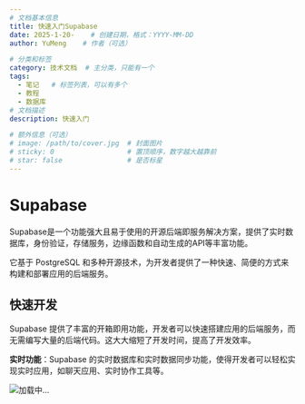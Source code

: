 ```yaml
---
# 文档基本信息
title: 快速入门Supabase
date: 2025-1-20-    # 创建日期，格式：YYYY-MM-DD
author: YuMeng    # 作者（可选）

# 分类和标签
category: 技术文档  # 主分类，只能有一个
tags: 
  - 笔记   # 标签列表，可以有多个
  - 教程   
  - 数据库
# 文档描述
description: 快速入门

# 额外信息（可选）
# image: /path/to/cover.jpg  # 封面图片
# sticky: 0                  # 置顶顺序，数字越大越靠前
# star: false                # 是否标星
---
```




# Supabase

Supabase是一个功能强大且易于使用的开源后端即服务解决方案，提供了实时数据库，身份验证，存储服务，边缘函数和自动生成的API等丰富功能。

它基于 PostgreSQL 和多种开源技术，为开发者提供了一种快速、简便的方式来构建和部署应用的后端服务。

## **快速开发**

Supabase 提供了丰富的开箱即用功能，开发者可以快速搭建应用的后端服务，而无需编写大量的后端代码。这大大缩短了开发时间，提高了开发效率。

**实时功能**：Supabase 的实时数据库和实时数据同步功能，使得开发者可以轻松实现实时应用，如聊天应用、实时协作工具等。

<img v-lazy="'https://s21.ax1x.com/2025/02/03/pEZT4KK.png'" alt="加载中..." />
